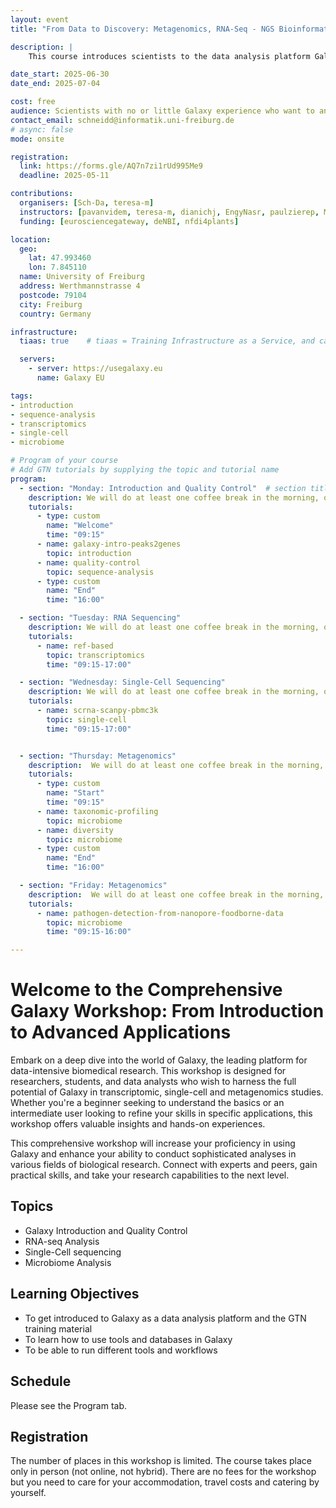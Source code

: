 ```yaml
---
layout: event
title: "From Data to Discovery: Metagenomics, RNA-Seq - NGS Bioinformatics with Galaxy"

description: |
    This course introduces scientists to the data analysis platform Galaxy. The course is a beginner course; no programming skills are required.

date_start: 2025-06-30
date_end: 2025-07-04

cost: free
audience: Scientists with no or little Galaxy experience who want to analyse sequencing data.
contact_email: schneidd@informatik.uni-freiburg.de
# async: false
mode: onsite

registration:
  link: https://forms.gle/AQ7n7zi1rUd995Me9
  deadline: 2025-05-11

contributions:
  organisers: [Sch-Da, teresa-m]
  instructors: [pavanvidem, teresa-m, dianichj, EngyNasr, paulzierep, Minamehr]
  funding: [eurosciencegateway, deNBI, nfdi4plants]

location:
  geo:
    lat: 47.993460
    lon: 7.845110
  name: University of Freiburg
  address: Werthmannstrasse 4
  postcode: 79104
  city: Freiburg
  country: Germany

infrastructure:
  tiaas: true    # tiaas = Training Infrastructure as a Service, and can be requested (for free) from all major Galaxies

  servers:
    - server: https://usegalaxy.eu
      name: Galaxy EU

tags:
- introduction
- sequence-analysis
- transcriptomics
- single-cell
- microbiome

# Program of your course
# Add GTN tutorials by supplying the topic and tutorial name
program:
  - section: "Monday: Introduction and Quality Control"  # section title is optional
    description: We will do at least one coffee break in the morning, one in the afternoon, and 1h lunch break around noon.
    tutorials:
      - type: custom
        name: "Welcome"
        time: "09:15"
      - name: galaxy-intro-peaks2genes
        topic: introduction
      - name: quality-control
        topic: sequence-analysis
      - type: custom
        name: "End"
        time: "16:00"

  - section: "Tuesday: RNA Sequencing"
    description: We will do at least one coffee break in the morning, one in the afternoon, and a one-hour lunch break around noon.
    tutorials:
      - name: ref-based
        topic: transcriptomics
        time: "09:15-17:00"

  - section: "Wednesday: Single-Cell Sequencing"
    description: We will do at least one coffee break in the morning, one in the afternoon, and a one-hour lunch break around noon.
    tutorials:
      - name: scrna-scanpy-pbmc3k
        topic: single-cell
        time: "09:15-17:00"


  - section: "Thursday: Metagenomics"
    description:  We will do at least one coffee break in the morning, one in the afternoon, and a one-hour lunch break around noon.
    tutorials:
      - type: custom
        name: "Start"
        time: "09:15"
      - name: taxonomic-profiling
        topic: microbiome
      - name: diversity
        topic: microbiome
      - type: custom
        name: "End"
        time: "16:00"

  - section: "Friday: Metagenomics"
    description:  We will do at least one coffee break in the morning, one in the afternoon, and a one-hour lunch break around noon.
    tutorials:
      - name: pathogen-detection-from-nanopore-foodborne-data
        topic: microbiome
        time: "09:15-16:00"

---
```

# Welcome to the Comprehensive Galaxy Workshop: From Introduction to Advanced Applications

Embark on a deep dive into the world of Galaxy, the leading platform for data-intensive biomedical research. This workshop is designed for researchers, students, and data analysts who wish to
harness the full potential of Galaxy in transcriptomic, single-cell and metagenomics studies. Whether you're a beginner seeking to understand the basics or an intermediate user looking to refine your skills in specific applications,
this workshop offers valuable insights and hands-on experiences.

This comprehensive workshop will increase your proficiency in using Galaxy and enhance your ability to conduct sophisticated analyses in various fields of biological research.
Connect with experts and peers, gain practical skills, and take your research capabilities to the next level.

## Topics

- Galaxy Introduction and Quality Control
- RNA-seq Analysis
- Single-Cell sequencing
- Microbiome Analysis

## Learning Objectives

- To get introduced to Galaxy as a data analysis platform and the GTN training material
- To learn how to use tools and databases in Galaxy
- To be able to run different tools and workflows

## Schedule

Please see the Program tab.

## Registration

The number of places in this workshop is limited. The course takes place only in person (not online, not hybrid). There are no fees for the workshop but you need to care for your accommodation, travel costs and catering by yourself.


